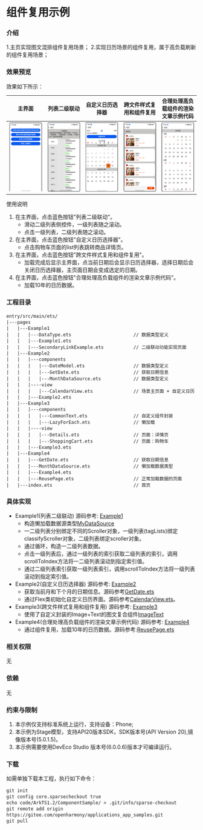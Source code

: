 # 组件复用示例

### 介绍

1.主页实现图文混排组件复用场景；
2.实现日历场景的组件复用，属于高负载刷新的组件复用场景；

### 效果预览

效果如下所示：

|主界面|列表二级联动|自定义日历选择器|跨文件样式复用和组件复用|合理处理高负载组件的渲染文章示例代码|
|--------------------------------|--------------------------------|--------------------------------|--------------------------------|--------------------------------|
|![Alt text](entry/src/main/resources/base/media/main.png)|![Alt text](entry/src/main/resources/base/media/example1.PNG)|![Alt text](entry/src/main/resources/base/media/example2.PNG)|![Alt text](entry/src/main/resources/base/media/example3.PNG)|![Alt text](entry/src/main/resources/base/media/example4.PNG)|

使用说明

1. 在主界面，点击蓝色按钮"列表二级联动"。
    * 滑动二级列表侧控件，一级列表随之滚动。
    * 点击一级列表，二级列表随之滚动。
2.  在主界面，点击蓝色按钮"自定义日历选择器"。
    * 点击购物车页面的list列表跳转商品详情页。
3.  在主界面，点击蓝色按钮"跨文件样式复用和组件复用"。
    * 加载完成后显示主界面，点当前日期后会显示日历选择器，选择日期后会关闭日历选择器，主页面日期会变成选定的日期。
4.  在主界面，点击蓝色按钮"合理处理高负载组件的渲染文章示例代码"。
    * 加载10年的日历数据。


### 工程目录

```
entry/src/main/ets/
|---pages
|   |---Example1
|   |   |---DataType.ets                       // 数据类型定义
|   |   |---Example1.ets                            
|   |   |---SecondaryLinkExample.ets           // 二级联动功能实现页面
|   |---Example2
|   |   |---components 
|   |   |   |---DateModel.ets                  // 数据类型定义
|   |   |   |---GetDate.ets                    // 获取日期信息
|   |   |   |---MonthDataSource.ets            // 数据类型定义
|   |   |----view
|   |   |   |---CalendarView.ets               // 场景主页面 + 自定义日历
|   |   |---Example2.ets 
|   |---Example3
|   |   |---components 
|   |   |   |---CommonText.ets                 // 自定义组件封装
|   |   |   |---LazyForEach.ets                // 懒加载
|   |   |----view
|   |   |   |---Details.ets                    // 页面：详情页
|   |   |   |---ShoppingCart.ets               // 页面：购物车
|   |   |---Example3.ets 
|   |---Example4
|   |   |---GetDate.ets                        // 获取日期信息
|   |   |---MonthDataSource.ets                // 懒加载数据类型
|   |   |---Example4.ets 
|   |   |---ReusePage.ets                      // 正常加载数据的页面
|   |---index.ets                              // 首页
```

### 具体实现

* Example1(列表二级联动) 源码参考: [Example1](entry/src/main/ets/pages/Example1)
    * 构造懒加载数据源类型[MyDataSource](entry/src/main/ets/pages/Example1/DataType.ets)
    * 一二级列表分别绑定不同的Scroller对象，一级列表(tagLists)绑定classifyScroller对象，二级列表绑定scroller对象。
    * 通过循环，构造一二级列表数据。
    * 点击一级列表后，通过一级列表的索引获取二级列表的索引，调用scrollToIndex方法将一二级列表滚动到指定索引值。
    * 通过二级列表索引获取一级列表索引，调用scrollToIndex方法将一级列表滚动到指定索引值。
* Example2(自定义日历选择器) 源码参考: [Example2](entry/src/main/ets/pages/Example2)
    * 获取当前月和下个月的日期信息。源码参考[GetDate.ets](entry/src/main/ets/pages/Example2/components/GetDate.ets)
    * 通过Flex类初始化自定义日历界面。源码参考[CalendarView.ets](entry/src/main/ets/pages/Example2/view/CalendarView.ets)。
* Example3(跨文件样式复用和组件复用) 源码参考: [Example3](entry/src/main/ets/pages/Example3)
    * 使用了自定义封装的Image+Text的图文复合组件[ImageText](entry/src/main/ets/pages/Example3/common/CommonText.ets)
* Example4(合理处理高负载组件的渲染文章示例代码) 源码参考: [Example4](entry/src/main/ets/pages/Example4)
    * 通过组件复用，加载10年的日历数据。源码参考:[ReusePage.ets](entry/src/main/ets/pages/Example4/ReusePage.ets)

### 相关权限

无

### 依赖

无

### 约束与限制

1. 本示例仅支持标准系统上运行，支持设备：Phone;
2. 本示例为Stage模型，支持API20版本SDK，SDK版本号(API Version 20),镜像版本号(5.0.1.5)。
3. 本示例需要使用DevEco Studio 版本号(6.0.0.6)版本才可编译运行。

### 下载

如需单独下载本工程，执行如下命令：

```
git init
git config core.sparsecheckout true
echo code/ArkTS1.2/ComponentSample/ > .git/info/sparse-checkout
git remote add origin https://gitee.com/openharmony/applications_app_samples.git
git pull
```